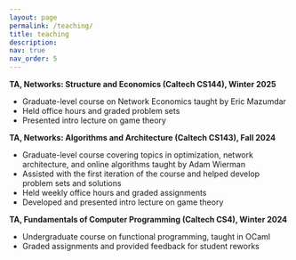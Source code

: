 ```yaml
---
layout: page
permalink: /teaching/
title: teaching
description:
nav: true
nav_order: 5
---
```


**TA, Networks: Structure and Economics (Caltech CS144), Winter 2025**

- Graduate-level course on Network Economics taught by Eric Mazumdar
- Held office hours and graded problem sets
- Presented intro lecture on game theory

**TA, Networks: Algorithms and Architecture (Caltech CS143), Fall 2024**

- Graduate-level course covering topics in optimization, network architecture, and online algorithms taught by Adam Wierman
- Assisted with the first iteration of the course and helped develop problem sets and solutions
- Held weekly office hours and graded assignments
- Developed and presented intro lecture on game theory

**TA, Fundamentals of Computer Programming (Caltech CS4), Winter 2024**

- Undergraduate course on functional programming, taught in OCaml
- Graded assignments and provided feedback for student reworks
